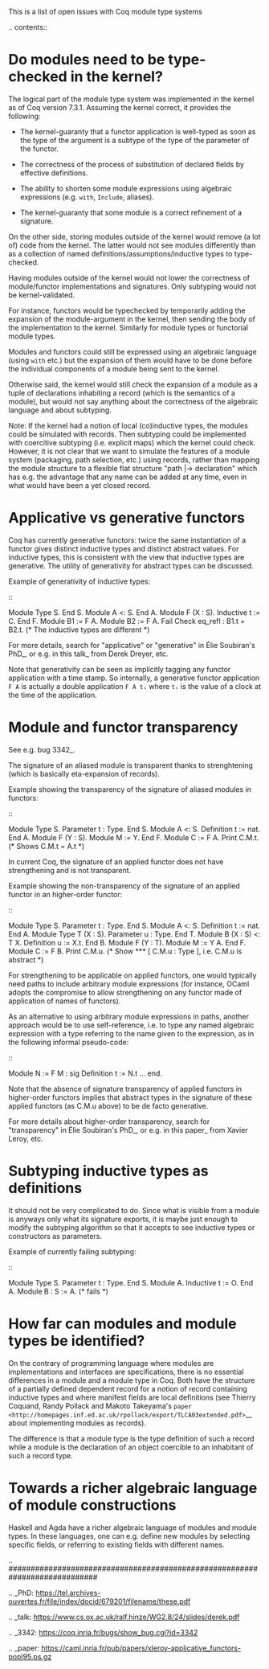This is a list of open issues with Coq module type systems

.. contents::

Do modules need to be type-checked in the kernel?
=================================================

The logical part of the module type system was implemented in the kernel as of Coq version 7.3.1. Assuming the kernel correct, it provides the following:

* The kernel-guaranty that a functor application is well-typed as soon as the type of the argument is a subtype of the type of the parameter of the functor.

* The correctness of the process of substitution of declared fields by effective definitions.

* The ability to shorten some module expressions using algebraic expressions (e.g. ``with``, ``Include``, aliases).

* The kernel-guaranty that some module is a correct refinement of a signature.

On the other side, storing modules outside of the kernel would remove (a lot of) code from the kernel. The latter would not see modules differently than as a collection of named definitions/assumptions/inductive types to type-checked.

Having modules outside of the kernel would not lower the correctness of module/functor implementations and signatures. Only subtyping would not be kernel-validated.

For instance, functors would be typechecked by temporarily adding the expansion of the module-argument in the kernel, then sending the body of the implementation to the kernel. Similarly for module types or functorial module types.

Modules and functors could still be expressed using an algebraic language (using ``with`` etc.) but the expansion of them would have to be done before the individual components of a module being sent to the kernel.

Otherwise said, the kernel would still check the expansion of a module as a tuple of declarations inhabiting a record (which is the semantics of a module), but would not say anything about the correctness of the algebraic language and about subtyping.

Note: If the kernel had a notion of local (co)inductive types, the modules could be simulated with records. Then subtyping could be implemented with coercitive subtyping (i.e. explicit maps) which the kernel could check. However, it is not clear that we want to simulate the features of a module system (packaging, path selection, etc.) using records, rather than mapping the module structure to a flexible flat structure "path |-> declaration" which has e.g. the advantage that any name can be added at any time, even in what would have been a yet closed record.

Applicative vs generative functors
==================================

Coq has currently generative functors: twice the same instantiation of a functor gives distinct inductive types and distinct abstract values. For inductive types, this is consistent with the view that inductive types are generative. The utility of generativity for abstract types can be discussed.

Example of generativity of inductive types:

::

   Module Type S. End S.
   Module A <: S. End A.
   Module F (X : S). Inductive t := C. End F.
   Module B1 := F A.
   Module B2 := F A.
   Fail Check eq_refl : B1.t = B2.t. (* The inductive types are different *)

For more details, search for "applicative" or "generative" in Élie Soubiran's PhD_, or e.g. in this talk_ from Derek Dreyer, etc.

Note that generativity can be seen as implicitly tagging any functor application with a time stamp. So internally, a generative functor application ``F A`` is actually a double application ``F A tᵢ`` where ``tᵢ`` is the value of a clock at the time of the application.

Module and functor transparency
===============================

See e.g. bug 3342_.

The signature of an aliased module is transparent thanks to strenghtening (which is basically eta-expansion of records).

Example showing the transparency of the signature of aliased modules in functors:

::

   Module Type S. Parameter t : Type. End S.
   Module A <: S. Definition t := nat. End A.
   Module F (Y : S). Module M := Y. End F.
   Module C := F A.
   Print C.M.t. (* Shows C.M.t = A.t *)

In current Coq, the signature of an applied functor does not have strengthening and is not transparent.

Example showing the non-transparency of the signature of an applied functor in an higher-order functor:

::

   Module Type S. Parameter t : Type. End S.
   Module A <: S. Definition t := nat. End A.
   Module Type T (X : S). Parameter u : Type. End T.
   Module B (X : S) <: T X. Definition u := X.t. End B.
   Module F (Y : T). Module M := Y A. End F.
   Module C := F B.
   Print C.M.u. (* Show *** [ C.M.u : Type ], i.e. C.M.u is abstract *)

For strengthening to be applicable on applied functors, one would typically need paths to include arbitrary module expressions (for instance, OCaml adopts the compromise to allow strengthening on any functor made of application of names of functors).

As an alternative to using arbitrary module expressions in paths, another approach would be to use self-reference, i.e. to type any named algebraic expression with a type referring to the name given to the expression, as in the following informal pseudo-code:

::

   Module N := F M : sig Definition t := N.t ... end.

Note that the absence of signature transparency of applied functors in higher-order functors implies that abstract types in the signature of these applied functors (as C.M.u above) to be de facto generative.

For more details about higher-order transparency, search for "transparency" in Élie Soubiran's PhD_, or e.g. in this paper_ from Xavier Leroy, etc.

Subtyping inductive types as definitions
========================================

It should not be very complicated to do. Since what is visible from a module is anyways only what its signature exports, it is maybe just enough to modify the subtyping algorithm so that it accepts to see inductive types or constructors as parameters.

Example of currently failing subtyping:

::

   Module Type S. Parameter t : Type. End S.
   Module A. Inductive t := O. End A.
   Module B : S := A. (* fails *)

How far can modules and module types be identified?
===================================================

On the contrary of programming language where modules are implementations and interfaces are specifications, there is no essential differences in a module and a module type in Coq. Both have the structure of a partially defined dependent record for a notion of record containing inductive types and where manifest fields are local definitions (see Thierry Coquand, Randy Pollack and Makoto Takeyama's `paper <http://homepages.inf.ed.ac.uk/rpollack/export/TLCA03extended.pdf>`__ about implementing modules as records).

The difference is that a module type is the type definition of such a record while a module is the declaration of an object coercible to an inhabitant of such a record type.

Towards a richer algebraic language of module constructions
===========================================================

Haskell and Agda have a richer algebraic language of modules and module types. In these languages, one can e.g. define new modules by selecting specific fields, or referring to existing fields with different names.

.. ############################################################################

.. _PhD: https://tel.archives-ouvertes.fr/file/index/docid/679201/filename/these.pdf

.. _talk: https://www.cs.ox.ac.uk/ralf.hinze/WG2.8/24/slides/derek.pdf

.. _3342: https://coq.inria.fr/bugs/show_bug.cgi?id=3342

.. _paper: https://caml.inria.fr/pub/papers/xleroy-applicative_functors-popl95.ps.gz

